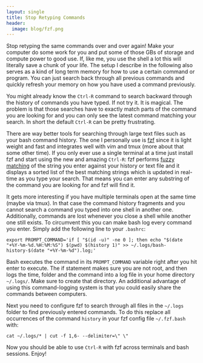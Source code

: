 ```yaml
---
layout: single
title: Stop Retyping Commands
header:
  image: blog/fzf.png
---
```

 
Stop retyping the same commands over and over again! Make your
computer do some work for you and put some of those GBs of storage and
compute power to good use. If, like me, you use the shell a lot this will
literally save a chunk of your life. The setup I describe in the
following also serves as a kind of long term memory for how to use a
certain command or program. You can just search back through all 
previous commands and quickly refresh your memory on how you have used
a command previously.

You might already know the `Ctrl-R` command to search backward through
the history of commands you have typed. If not try it. It is magical.
The problem is that those searches have to exactly match parts of the command
you are looking for and you can only see the latest command matching
your search. In short the default `Ctrl-R` can be pretty frustrating.

There are way better tools for searching through large text files such
as your bash command history. The one I personally use is
[fzf](https://github.com/junegunn/fzf) since it is light weight and fast
and integrates well with vim and tmux (more about that some other time).
If you only ever use a single terminal at a time just install fzf and
start using the new and amazing `Ctrl-R`: fzf performs [fuzzy
matching](https://en.wikipedia.org/wiki/Approximate_string_matching) of
the string you enter against your history or text file and it displays
a sorted list of the best matching strings which is updated in real-time
as you type your search. That means you can enter any substring of the
command you are looking for and fzf will find it.

It gets more interesting if you have multiple terminals open at the
same time (maybe via tmux). In that case the command history fragments
and you cannot search a command you typed into one shell in another
one. Additionally, commands are lost whenever you close a shell while
another one still exists.
To circumvent this you can make bash log every command you enter. Simply
add the following line to your `.bashrc`:

```
export PROMPT_COMMAND='if [ "$(id -u)" -ne 0 ]; then echo "$(date "+%Y-%m-%d.%H:%M:%S") $(pwd) $(history 1)" >> ~/.logs/bash-history-$(date "+%Y-%m-%d").log;' 
```

Bash executes the command in its `PROMPT_COMMAND` variable right after you hit
enter to execute. The if statement makes sure
you are not root, and then logs the time, folder and the command into a log
file in your home directory `~/.logs/`.  Make sure to create that directory.
An additional advantage of using this command-logging system is that
you could easily share the commands between computers.

Next you need to configure fzf to search through all files in the
`~/.logs` folder to find previously entered commands.
To do this replace all occurrences of the command `history` in your fzf config file
`~/.fzf.bash` with:

```
cat ~/.logs/* | cut -f 1,6- --delimiter=\" \"
```

Now you should be able to use `Ctrl-R` with fzf across terminals and
bash sessions. Enjoy!

